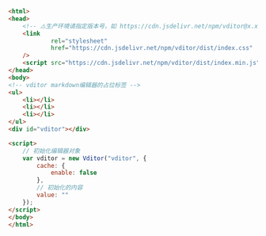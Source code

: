 
<BlogInfo title="13.markdown编辑器" author="白日梦想猿" pv=0 read_times=0 pre_cost_time=0分30秒 category="vue学习" tag_list="['vue学习']" create_time="2023.01.04 23:08:13" update_time="2023.01.04 23:21:11" />

```html
<html>
<head>
    <!-- ⚠️生产环境请指定版本号，如 https://cdn.jsdelivr.net/npm/vditor@x.x.x/dist... -->
    <link
            rel="stylesheet"
            href="https://cdn.jsdelivr.net/npm/vditor/dist/index.css"
    />
    <script src="https://cdn.jsdelivr.net/npm/vditor/dist/index.min.js"></script>
</head>
<body>
<!-- vditor markdown编辑器的占位标签 -->
<ul>
    <li></li>
    <li></li>
    <li></li>
</ul>
<div id="vditor"></div>

<script>
    // 初始化编辑器对象
    var vditor = new Vditor("vditor", {
        cache: {
            enable: false
        },
        // 初始化的内容
        value: ""
    });
</script>
</body>
</html>

```
